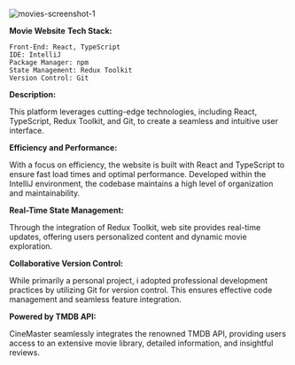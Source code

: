 
![movies-screenshot-1](https://github.com/DevMari999/movie_search/assets/135366781/90090f9a-9d58-40da-a428-e9a334dcf312)


<b>Movie Website</b>
<b>Tech Stack:</b>

    Front-End: React, TypeScript
    IDE: IntelliJ
    Package Manager: npm
    State Management: Redux Toolkit
    Version Control: Git

<b>Description:</b>

This platform leverages cutting-edge technologies, including React, TypeScript, Redux Toolkit, and Git, to create a seamless and intuitive user interface.

<b>Efficiency and Performance:</b>

With a focus on efficiency, the website is built with React and TypeScript to ensure fast load times and optimal performance. Developed within the IntelliJ environment, the codebase maintains a high level of organization and maintainability.

<b>Real-Time State Management:</b>

Through the integration of Redux Toolkit, web site provides real-time updates, offering users personalized content and dynamic movie exploration.

<b>Collaborative Version Control:</b>

While primarily a personal project, i adopted professional development practices by utilizing Git for version control. This ensures effective code management and seamless feature integration.

<b>Powered by TMDB API:</b>

CineMaster seamlessly integrates the renowned TMDB API, providing users access to an extensive movie library, detailed information, and insightful reviews.
